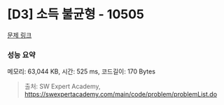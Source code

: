 # [D3] 소득 불균형 - 10505 

[문제 링크](https://swexpertacademy.com/main/code/problem/problemDetail.do?contestProbId=AXNP4CvauaMDFAXS) 

### 성능 요약

메모리: 63,044 KB, 시간: 525 ms, 코드길이: 170 Bytes



> 출처: SW Expert Academy, https://swexpertacademy.com/main/code/problem/problemList.do